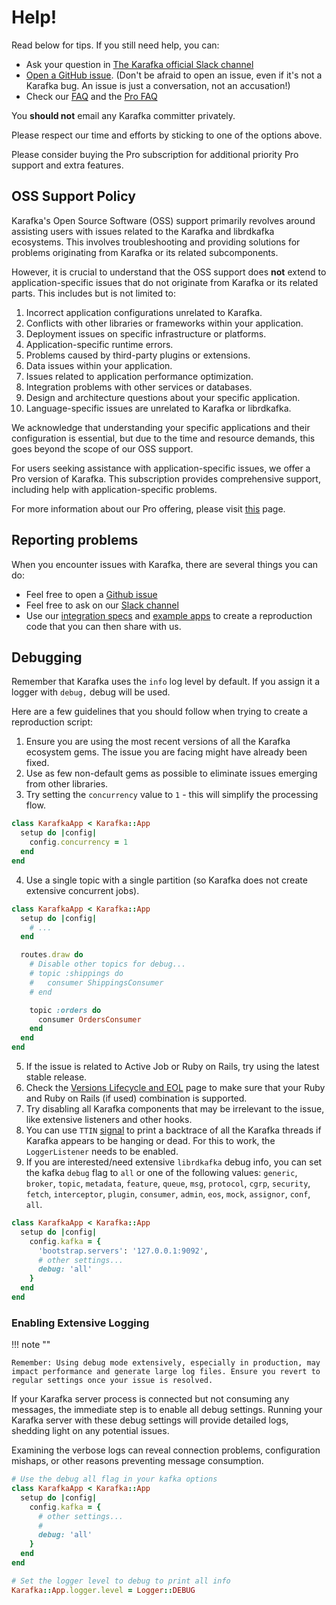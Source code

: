 # Help!

Read below for tips.  If you still need help, you can:

* Ask your question in [The Karafka official Slack channel](https://slack.karafka.io)
* [Open a GitHub issue](https://github.com/karafka/karafka/issues/new).  (Don't be afraid to open an issue, even if it's not a Karafka bug.  An issue is just a conversation, not an accusation!)
* Check our [FAQ](/docs/FAQ) and the [Pro FAQ](/docs/Pro-FAQ)

You **should not** email any Karafka committer privately.

Please respect our time and efforts by sticking to one of the options above.

Please consider buying the Pro subscription for additional priority Pro support and extra features.

## OSS Support Policy

Karafka's Open Source Software (OSS) support primarily revolves around assisting users with issues related to the Karafka and librdkafka ecosystems. This involves troubleshooting and providing solutions for problems originating from Karafka or its related subcomponents.

However, it is crucial to understand that the OSS support does **not** extend to application-specific issues that do not originate from Karafka or its related parts. This includes but is not limited to:

1. Incorrect application configurations unrelated to Karafka.
2. Conflicts with other libraries or frameworks within your application.
3. Deployment issues on specific infrastructure or platforms.
4. Application-specific runtime errors.
5. Problems caused by third-party plugins or extensions.
6. Data issues within your application.
7. Issues related to application performance optimization.
8. Integration problems with other services or databases.
9. Design and architecture questions about your specific application.
10. Language-specific issues are unrelated to Karafka or librdkafka.

We acknowledge that understanding your specific applications and their configuration is essential, but due to the time and resource demands, this goes beyond the scope of our OSS support.

For users seeking assistance with application-specific issues, we offer a Pro version of Karafka. This subscription provides comprehensive support, including help with application-specific problems.

For more information about our Pro offering, please visit [this](https://karafka.io/#become-pro) page.

## Reporting problems

When you encounter issues with Karafka, there are several things you can do:

- Feel free to open a [Github issue](https://github.com/karafka/karafka/issues)
- Feel free to ask on our [Slack channel](https://slack.karafka.io)
- Use our [integration specs](https://github.com/karafka/karafka/tree/master/spec/integrations) and [example apps](https://github.com/karafka/example-apps) to create a reproduction code that you can then share with us.

## Debugging

Remember that Karafka uses the `info` log level by default. If you assign it a logger with `debug,` debug will be used.

Here are a few guidelines that you should follow when trying to create a reproduction script:

1. Ensure you are using the most recent versions of all the Karafka ecosystem gems. The issue you are facing might have already been fixed.
2. Use as few non-default gems as possible to eliminate issues emerging from other libraries.
3. Try setting the `concurrency` value to `1` - this will simplify the processing flow.

```ruby
class KarafkaApp < Karafka::App
  setup do |config|
    config.concurrency = 1
  end
end
```

4. Use a single topic with a single partition (so Karafka does not create extensive concurrent jobs).

```ruby
class KarafkaApp < Karafka::App
  setup do |config|
    # ...
  end

  routes.draw do
    # Disable other topics for debug...
    # topic :shippings do
    #   consumer ShippingsConsumer
    # end

    topic :orders do
      consumer OrdersConsumer
    end
  end
end
```

5. If the issue is related to Active Job or Ruby on Rails, try using the latest stable release.
6. Check the [Versions Lifecycle and EOL](Versions-Lifecycle-and-EOL) page to make sure that your Ruby and Ruby on Rails (if used) combination is supported.
7. Try disabling all Karafka components that may be irrelevant to the issue, like extensive listeners and other hooks.
8. You can use `TTIN` [signal](Signals-and-states#signals) to print a backtrace of all the Karafka threads if Karafka appears to be hanging or dead. For this to work, the `LoggerListener` needs to be enabled.
9. If you are interested/need extensive `librdkafka` debug info, you can set the kafka `debug` flag to `all` or one of the following values: `generic`, `broker`, `topic`, `metadata`, `feature`, `queue`, `msg`, `protocol`, `cgrp`, `security`, `fetch`, `interceptor`, `plugin`, `consumer`, `admin`, `eos`, `mock`, `assignor`, `conf`, `all`.

```ruby
class KarafkaApp < Karafka::App
  setup do |config|
    config.kafka = {
      'bootstrap.servers': '127.0.0.1:9092',
      # other settings...
      debug: 'all'
    }
  end
end
```

### Enabling Extensive Logging

!!! note ""

    Remember: Using debug mode extensively, especially in production, may impact performance and generate large log files. Ensure you revert to regular settings once your issue is resolved.

If your Karafka server process is connected but not consuming any messages, the immediate step is to enable all debug settings. Running your Karafka server with these debug settings will provide detailed logs, shedding light on any potential issues.

Examining the verbose logs can reveal connection problems, configuration mishaps, or other reasons preventing message consumption.

```ruby
# Use the debug all flag in your kafka options
class KarafkaApp < Karafka::App
  setup do |config|
    config.kafka = {
      # other settings...
      # 
      debug: 'all'
    }
  end
end

# Set the logger level to debug to print all info
Karafka::App.logger.level = Logger::DEBUG
```

